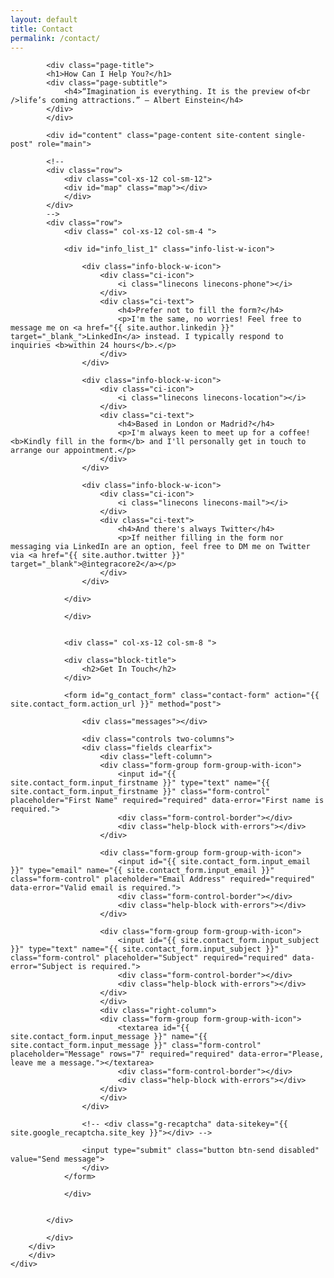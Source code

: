 ```yaml
---
layout: default
title: Contact
permalink: /contact/
---
```


<div id="main" class="site-main">
        <div id="main-content" class="single-page-content">
        <div id="primary" class="content-area">

            <div class="page-title">
            <h1>How Can I Help You?</h1>
            <div class="page-subtitle">
                <h4>“Imagination is everything. It is the preview of<br />life’s coming attractions.” – Albert Einstein</h4>
            </div>
            </div>

            <div id="content" class="page-content site-content single-post" role="main">

            <!--
            <div class="row">
                <div class="col-xs-12 col-sm-12">
                <div id="map" class="map"></div>
                </div>
            </div>
            -->
            <div class="row">
                <div class=" col-xs-12 col-sm-4 ">
                    
                <div id="info_list_1" class="info-list-w-icon">

                    <div class="info-block-w-icon">
                        <div class="ci-icon">
                            <i class="linecons linecons-phone"></i>
                        </div>
                        <div class="ci-text">
                            <h4>Prefer not to fill the form?</h4>
                            <p>I'm the same, no worries! Feel free to message me on <a href="{{ site.author.linkedin }}" target="_blank_">LinkedIn</a> instead. I typically respond to  inquiries <b>within 24 hours</b>.</p>
                        </div>
                    </div>

                    <div class="info-block-w-icon">
                        <div class="ci-icon">
                            <i class="linecons linecons-location"></i>
                        </div>
                        <div class="ci-text">
                            <h4>Based in London or Madrid?</h4>
                            <p>I'm always keen to meet up for a coffee! <b>Kindly fill in the form</b> and I'll personally get in touch to arrange our appointment.</p>
                        </div>
                    </div>
                    
                    <div class="info-block-w-icon">
                        <div class="ci-icon">
                            <i class="linecons linecons-mail"></i>
                        </div>
                        <div class="ci-text">
                            <h4>And there's always Twitter</h4>
                            <p>If neither filling in the form nor messaging via LinkedIn are an option, feel free to DM me on Twitter via <a href="{{ site.author.twitter }}" target="_blank">@integracore2</a></p>
                        </div>
                    </div>
                    
                </div>

                </div>


                <div class=" col-xs-12 col-sm-8 ">

                <div class="block-title">
                    <h2>Get In Touch</h2>
                </div>

                <form id="g_contact_form" class="contact-form" action="{{ site.contact_form.action_url }}" method="post">

                    <div class="messages"></div>

                    <div class="controls two-columns">
                    <div class="fields clearfix">
                        <div class="left-column">
                        <div class="form-group form-group-with-icon">
                            <input id="{{ site.contact_form.input_firstname }}" type="text" name="{{ site.contact_form.input_firstname }}" class="form-control" placeholder="First Name" required="required" data-error="First name is required.">
                            <div class="form-control-border"></div>
                            <div class="help-block with-errors"></div>
                        </div>

                        <div class="form-group form-group-with-icon">
                            <input id="{{ site.contact_form.input_email }}" type="email" name="{{ site.contact_form.input_email }}" class="form-control" placeholder="Email Address" required="required" data-error="Valid email is required.">
                            <div class="form-control-border"></div>
                            <div class="help-block with-errors"></div>
                        </div>

                        <div class="form-group form-group-with-icon">
                            <input id="{{ site.contact_form.input_subject }}" type="text" name="{{ site.contact_form.input_subject }}" class="form-control" placeholder="Subject" required="required" data-error="Subject is required.">
                            <div class="form-control-border"></div>
                            <div class="help-block with-errors"></div>
                        </div>
                        </div>
                        <div class="right-column">
                        <div class="form-group form-group-with-icon">
                            <textarea id="{{ site.contact_form.input_message }}" name="{{ site.contact_form.input_message }}" class="form-control" placeholder="Message" rows="7" required="required" data-error="Please, leave me a message."></textarea>
                            <div class="form-control-border"></div>
                            <div class="help-block with-errors"></div>
                        </div>
                        </div>
                    </div>

                    <!-- <div class="g-recaptcha" data-sitekey="{{ site.google_recaptcha.site_key }}"></div> -->
    
                    <input type="submit" class="button btn-send disabled" value="Send message">
                    </div>
                </form>

                </div>


            </div>

            </div>
        </div>
        </div>
    </div>